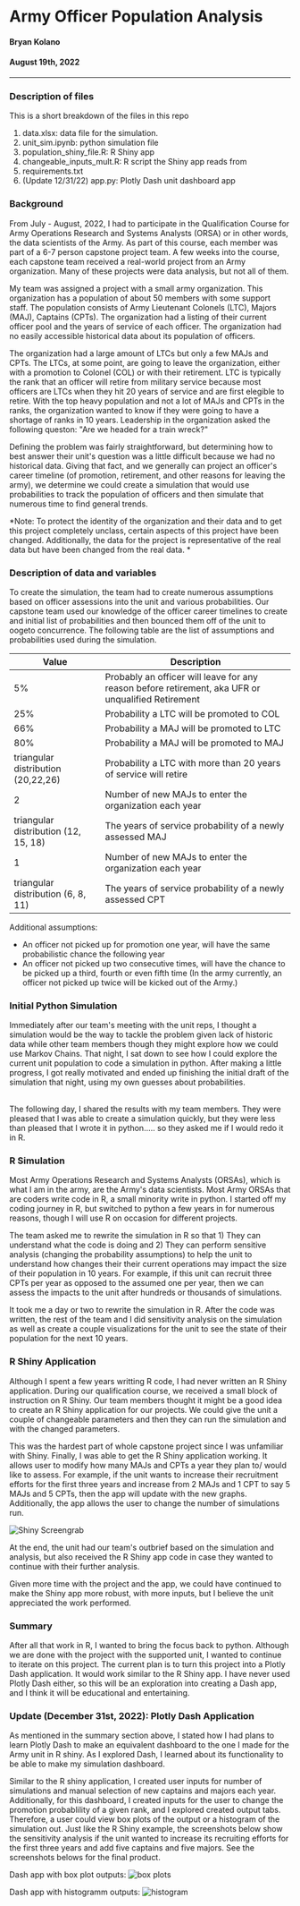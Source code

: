 # Army Officer Population Analysis
#### Bryan Kolano
#### August 19th, 2022
---

### Description of files
This is a short breakdown of the files in this repo

1. data.xlsx: data file for the simulation.
2. unit_sim.ipynb: python simulation file
3. population_shiny_file.R: R Shiny app
4. changeable_inputs_mult.R: R script the Shiny app reads from 
5. requirements.txt
6. (Update 12/31/22) app.py: Plotly Dash unit dashboard app

### Background

From July - August, 2022, I had to participate in the Qualification Course for Army Operations Research and Systems Analysts (ORSA) or in other words, the data scientists of the Army.  As part of this course, each member was part of a 6-7 person capstone project team.  A few weeks into the course, each capstone team received a real-world project from an Army organization.  Many of these projects were data analysis, but not all of them.  <br>

My team was assigned a project with a small army organization.  This organization has a population of about 50 members with some support staff.  The population consists of Army Lieutenant Colonels (LTC), Majors (MAJ), Captains (CPTs).  The organization had a listing of their current officer pool and the years of service of each officer.  The organization had no easily accessible historical data about its population of officers.  <br>

The organization had a large amount of LTCs but only a few MAJs and CPTs.  The LTCs, at some point, are going to leave the organization, either with a promotion to Colonel  (COL) or with their retirement.  LTC is typically the rank that an officer will retire from military service because most officers are LTCs when they hit 20 years of service and are first elegible to retire.  With the top heavy population and not a lot of MAJs and CPTs in the ranks, the organization wanted to know if they were going to have a shortage of ranks in 10 years.  Leadership in the organization asked the following queston: "Are we headed for a train wreck?"  <br>

Defining the problem was fairly straightforward, but determining how to best answer their unit's question was a little difficult because we had no historical data.  Giving that fact, and we generally can project an officer's career timeline (of promotion, retirement, and other reasons for leaving the army), we determine we could create a simulation that would use probabilities to track the population of officers and then simulate that numerous time to find general trends.

*Note: To protect the identity of the organization and their data and to get this project completely unclass, certain aspects of this project have been changed.  Additionally, the data for the project is representative of the real data but have been changed from the real data. *   

### Description of data and variables
To create the simulation, the team had to create numerous assumptions based on officer assessions into the unit and various probabilities.  Our capstone team used our knowledge of the officer career timelines to create and initial list of probabilities and then bounced them off of the unit to oogeto concurrence.  The following table are the list of assumptions and probabilities used during the simulation.

| Value | Description |
| ----------- | ----------- |
| 5% | Probably an officer will leave for any reason before retirement, aka UFR or unqualified Retirement |
| 25% | Probability a LTC will be promoted to COL |
|66% | Probability a MAJ will be promoted to LTC|
|80% | Probability a MAJ will be promoted to MAJ|
| triangular distribution (20,22,26)|Probability a LTC with more than 20 years of service will retire|
| 2 | Number of new MAJs to enter the organization each year
|triangular distribution (12, 15, 18)| The years of service probability of a newly assessed MAJ|
| 1 | Number of new MAJs to enter the organization each year|
|triangular distribution (6, 8, 11)| The years of service probability of a newly assessed CPT|

Additional assumptions:
- An officer not picked up for promotion one year, will have the same probabilistic chance the following year
- An officer not picked up two consecutive times, will have the chance to be picked up a third, fourth or even fifth time (In the army currently, an officer not picked up twice will be kicked out of the Army.)


### Initial Python Simulation

Immediately after our team's meeting with the unit reps, I thought a simulation would be the way to tackle the problem given lack of historic data while other team members though they might explore how we could use Markov Chains.  That night, I sat down to see how I could explore the current unit population to code a simulation in python.  After making a little progress, I got really motivated and ended up finishing the initial draft of the simulation that night, using my own guesses about probabilities.  
<br>

The following day, I shared the results with my team members.  They were pleased that I was able to create a simulation quickly, but they were less than pleased that I wrote it in python..... so they asked me if I would redo it in R.

### R Simulation
Most Army Operations Research and Systems Analysts (ORSAs), which is what I am in the army, are the Army's data scientists.  Most Army ORSAs that are coders write code in R, a small minority write in python.  I started off my coding journey in R, but switched to python a few years in for numerous reasons, though I will use R on occasion for different projects.  <br>

The team asked me to rewrite the simulation in R so that 1) They can understand what the code is doing and 2) They can perform sensitive analysis (changing the probability assumptions) to help the unit to understand how changes their their current operations may impact the size of their population in 10 years.  For example, if this unit can recruit three CPTs per year as opposed to the assumed one per year, then we can assess the impacts to the unit after hundreds or thousands of simulations.  <br>

It took me a day or two to rewrite the simulation in R.  After the code was written, the rest of the team and I did sensitivity analysis on the simulation as well as create a couple visualizations for the unit to see the state of their population for the next 10 years.  

### R Shiny Application
Although I spent a few years writting R code, I had never written an R Shiny application.  During our qualification course, we received a small block of instruction on R Shiny.  Our team members thought it might be a good idea to create an R Shiny application for our projects.  We could give the unit a couple of changeable parameters and then they can run the simulation and with the changed parameters.

This was the hardest part of whole capstone project since I was unfamiliar with Shiny.  Finally, I was able to get the R Shiny application working. It allows user to modify how many MAJs and CPTs a year they plan to/ would like to assess.  For example, if the unit wants to increase their recruitment efforts for the first three years and increase from 2 MAJs and 1 CPT to say 5 MAJs and 5 CPTs, then the app will update with the new graphs.  Additionally, the app allows the user to change the number of simulations run.  

![Shiny Screengrab](https://github.com/bryankolano/unit_sim/blob/master/shiny_grab.JPG)

At the end, the unit had our team's outbrief based on the simulation and analysis, but also received the R Shiny app code in case they wanted to continue with their further analysis.  

Given more time with the project and the app, we could have continued to make the Shiny app more robust, with more inputs, but I believe the unit appreciated the work performed.


### Summary

After all that work in R, I wanted to bring the focus back to python.  Although we are done with the project with the supported unit, I wanted to continue to iterate on this project.  The current plan is to turn this project into a Plotly Dash application.  It would work similar to the R Shiny app.  I have never used Plotly Dash either, so this will be an exploration into creating a Dash app, and I think it will be educational and entertaining.


### Update (December 31st, 2022): Plotly Dash Application
As mentioned in the summary section above, I stated how I had plans to learn Plotly Dash to make an equivalent dashboard to the one I made for the Army unit in R shiny.  As I explored Dash, I learned about its functionality to be able to make my simulation dashboard.  <br>

Similar to the R shiny application, I created user inputs for number of simulations and manual selection of new captains and majors each year.  Additionally, for this dashboard, I created inputs for the user to change the promotion probablility of a given rank, and I explored created output tabs.  Therefore, a user could view box plots of the output or a histogram of the simulation out.  Just like the R Shiny example, the screenshots below show the sensitivity analysis if the unit wanted to increase its recruiting efforts for the first three years and add five captains and five majors. See the screenshots belows for the final product.

Dash app with box plot outputs:
![box plots](https://github.com/bryankolano/unit_sim/blob/master/dash_box.jpg)


Dash app with histogramm outputs:
![histogram](https://github.com/bryankolano/unit_sim/blob/master/dash_column.jpg)